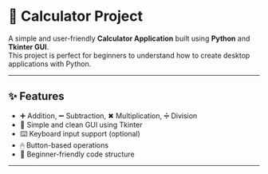 
# 🧮 Calculator Project

A simple and user-friendly **Calculator Application** built using **Python** and **Tkinter GUI**.  
This project is perfect for beginners to understand how to create desktop applications with Python.

---

## ✨ Features
- ➕ Addition, ➖ Subtraction, ✖ Multiplication, ➗ Division
- 🎨 Simple and clean GUI using Tkinter
- ⌨️ Keyboard input support (optional)
- 🖱 Button-based operations
- 🚀 Beginner-friendly code structure

---

